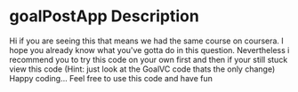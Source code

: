 # goalPostApp Description

Hi if you are seeing this that means we had the same course on coursera. 
I hope you already know what you've gotta do in this question.
Nevertheless i recommend you to try this code on your own first and then if your still stuck view this code
(Hint: just look at the GoalVC code thats the only change)
Happy coding...
Feel free to use this code and have fun
